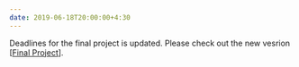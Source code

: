 ```yaml
---
date: 2019-06-18T20:00:00+4:30
---
```

 Deadlines for the final project is updated. Please check out the new vesrion [[Final Project](final_project/)].